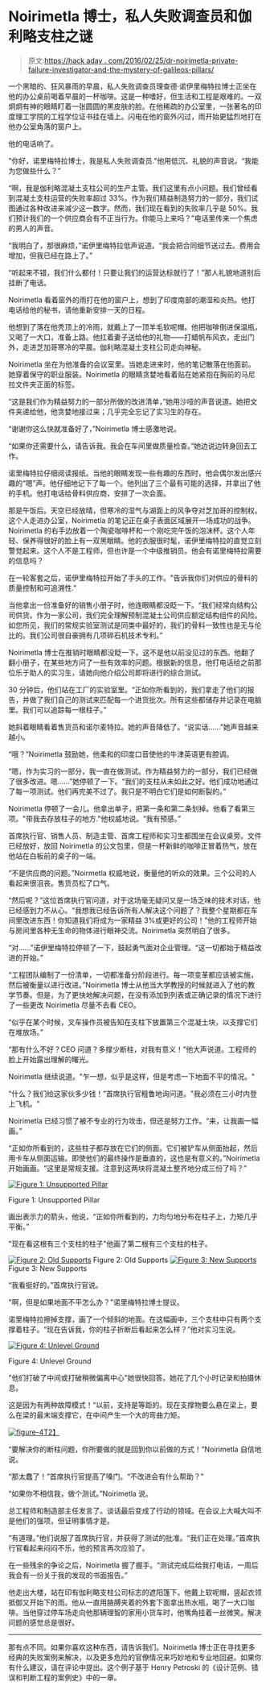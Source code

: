 # Noirimetla 博士，私人失败调查员和伽利略支柱之谜

> 原文:[https://hack aday . com/2016/02/25/dr-noirimetla-private-failure-investigator-and-the-mystery-of-galileos-pillars/](https://hackaday.com/2016/02/25/dr-noirimetla-private-failure-investigator-and-the-mystery-of-galileos-pillars/)

一个黑暗的、狂风暴雨的早晨，私人失败调查员理查德·诺伊里梅特拉博士正坐在他的办公桌前喝着早晨的一杯咖啡。这是一种嗜好，但生活和工程是艰难的。一双炯炯有神的眼睛盯着一张圆圆的黑皮肤的脸。在他稀疏的办公室里，一张著名的印度理工学院的工程学位证书挂在墙上。闪电在他的窗外闪过，雨开始更猛烈地打在他办公室角落的窗户上。

他的电话响了。

"你好，诺里梅特拉博士，我是私人失败调查员."他用低沉、礼貌的声音说。“我能为您做些什么？”

“啊，我是伽利略混凝土支柱公司的生产主管。我们这里有点小问题。我们曾经看到混凝土支柱运营的失败率超过 33%。作为我们精益制造努力的一部分，我们试图通过各种改进来减少这一数字。然而，我们现在看到的失败率几乎是 50%。我们预计我们的一个供应商会有不正当行为。你能马上来吗？”电话里传来一个焦虑的男人的声音。

“我明白了，那很麻烦，”诺伊里梅特拉低声说道。“我会把合同细节送过去。费用会增加，但我已经在路上了。”

“听起来不错，我们什么都付！只要让我们的运营达标就行了！”那人礼貌地道别后挂断了电话。

Noirimetla 看着窗外的雨打在他的窗户上，想到了印度南部的潮湿和炎热。他打电话给他的秘书，请他重新安排一天的日程。

他想到了落在他秃顶上的冷雨，就戴上了一顶羊毛软呢帽。他把咖啡倒进保温瓶，又喝了一大口，准备上路。他扛着妻子送给他的礼物——打蜡帆布风衣，走出门外，走进芝加哥寒冷的早晨。伽利略混凝土支柱公司走向神秘。

Noirimetla 坐在为他准备的会议室里。当她走进来时，他的笔记散落在他面前。她穿着保守的职业服装。Noirimetla 的眼睛贪婪地看着贴在她紧抱在胸前的马尼拉文件夹正面的标签。

“这是我们作为精益努力的一部分所做的改进清单，”她用沙哑的声音说道。她把文件夹递给他，他贪婪地接过来；几乎完全忘记了实习生的存在。

“谢谢你这么快就准备好了，”Noirimetla 博士感激地说。

“如果你还需要什么，请告诉我。我会在车间里做质量检查。”她边说边转身回去工作。

诺里梅特拉仔细阅读报纸。当他的眼睛发现一些有趣的东西时，他会偶尔发出感兴趣的“嗯”声。他仔细地记下了每一个。他列出了三个最有可能的选择，并拿出了他的手机。他打电话给骨料供应商，安排了一次会面。

那是午饭后。天空已经放晴，但寒冷的湿气与湖面上的风争夺对芝加哥的控制权。这个人走进办公室，Noirimetla 的笔记正在桌子表面区域展开一场成功的战争。Noirimetla 的右手边放着一个陶瓷咖啡杯和一个刚吃完午饭的泡沫杯。这个人年轻、保养得很好的脸上有一双黑眼睛。他的衣服很时髦，诺伊里梅特拉的直觉立刻警觉起来。这个人不是工程师，但也许是一个中级推销员。他会有诺里梅特拉需要的信息吗？

在一轮客套之后，诺伊里梅特拉开始了手头的工作。"告诉我你们对供应的骨料的质量控制和可追溯性."

当他拿出一份准备好的销售小册子时，他连眼睛都没眨一下。“我们经常向结构公司供货。作为一家公司，我们完全理解预制混凝土公司供应额定结构组件的风险。如您所见，我们的常规实验室测试是同类中最好的，我们的骨料一致性也是无与伦比的。我们公司很自豪拥有几项碎石机技术专利。”

Noirimetla 博士在推销时眼睛都没眨一下。这不是他以前没见过的东西。他翻了翻小册子，在某些地方问了一些有效率的问题。根据新的信息，他打电话给之前那位乐于助人的实习生，请她向他介绍公司即将进行的综合测试。

30 分钟后，他们站在工厂的实验室里。“正如你所看到的，我们拿走了他们的报告，并做了我们自己的测试来匹配每一个进货批次。所有这些都储存并记录在电脑里。我们可以追踪每一根柱子。”

她斜着眼睛看着售货员和诺尔麦特拉。她的声音降低了。“说实话……”她声音越来越小。

“哦？”Noirimetla 鼓励她，他柔和的印度口音使他的牛津英语更有腔调。

“嗯，作为实习的一部分，我一直在做测试。作为精益努力的一部分，我们已经做了很多改进。嗯……”她停顿了一下。“我们的支柱从未如此之好。他们成功地通过了每一项测试。他们再完美不过了。我只是不明白它们是如何断裂的。”

Noirimetla 停顿了一会儿。他拿出单子，把第一条和第二条划掉。他看了看第三项。"带我去存放柱子的地方."他权威地说。“我有预感。”

首席执行官、销售人员、制造主管、首席工程师和实习生都围坐在会议桌旁。文件已经放好，放回 Noirimetla 的公文包里，但是一杯新鲜的咖啡正冒着热气，放在他站在白板前的桌子的一端。

“不是供应商的问题。”Noirmetla 权威地说，衡量他的听众的效果。三个公司的人看起来很沮丧。售货员松了口气。

“然后呢？”这位首席执行官问道，对于这场毫无疑问又是一场乏味的技术对话，他已经感到力不从心。“我想我已经告诉所有人解决这个问题了？我整个星期都在车间里改进东西！你知道我们将成为一家精益 3%或更好的公司！”他的工程师开始与房间里各种无生命的物体进行眼神交流。Noirimetla 突然明白了很多。

“对……”诺伊里梅特拉停顿了一下，鼓起勇气面对企业管理。“这一切都始于精益改进的开始。”

“工程团队编制了一份清单，一切都准备分阶段进行。每一项变革都应该被实施，然后被衡量以进行改进。”Noirimetla 博士从他当大学教授的时候就进入了他的教学节奏。但是，为了更快地解决问题，在没有添加到列表或正确记录的情况下进行了一些更改 Noirimetla 尽量不去看 CEO。

“似乎在某个时候，叉车操作员被告知在支柱下放置第三个混凝土块，以支撑它们在堆放场。”

“那有什么不好？CEO 问道？多撑少断柱，对我有意义！”他大声说道。工程师的脸上开始露出理解的曙光。

Noirimetla 继续说道。"乍一想，似乎是这样，但是考虑一下地面不平的情况。"

“什么？我们给这家伙多少钱！”首席执行官粗鲁地询问道。"我必须在三小时内登上飞机。"

Noirimetla 已经习惯了被不专业的行为攻击，但还是努力工作。“来，让我画一幅画。”

“正如你所看到的，这些柱子都存放在它们的侧面。它们被铲车从侧面抬起，然后用卡车从侧面运输。即使他们的最终操作是垂直的，这也是有意义的。”Noirimetla 开始画画。“这里是常规支援。注意到这两块将混凝土整齐地分成三份了吗？”

[![Figure 1: Unsupported Pillar](../Images/b1c2c6b9571deb0bc5b2c81f54501698.png)](https://hackaday.com/wp-content/uploads/2016/02/figure1.gif)

Figure 1: Unsupported Pillar

画出表示力的箭头，他说，“正如你所看到的，力均匀地分布在柱子上，力矩几乎平衡。”

"现在看这根有三个支柱的柱子"他画了第二根有三个支柱的柱子。

 [![Figure 2: Old Supports](../Images/2bde13d76c1436cd3646728031913855.png "Figure 2: Old Supports")](https://hackaday.com/2016/02/25/dr-noirimetla-private-failure-investigator-and-the-mystery-of-galileos-pillars/figure2/) Figure 2: Old Supports [![Figure 3: New Supports](../Images/d58cbcb6bcccc652405d48f9bb6c72a1.png "Figure 3: New Supports")](https://hackaday.com/2016/02/25/dr-noirimetla-private-failure-investigator-and-the-mystery-of-galileos-pillars/figure-3/) Figure 3: New Supports

“我看挺好的。”首席执行官说。

"啊，但是如果地面不平怎么办？"诺里梅特拉博士提议。

诺里梅特拉擦掉支撑，画了一个倾斜的地面。在这幅画中，三个支柱中只有两个支撑着柱子。“现在告诉我，你的柱子折断后看起来怎么样？”他对实习生说。

[![Figure 4: Unlevel Ground](../Images/e49653fba2bfb035b485b41d303b0c10.png)](https://hackaday.com/wp-content/uploads/2016/02/figure-4.gif)

Figure 4: Unlevel Ground

"他们打破了中间或打破稍微偏离中心"她很快回答。她花了几个小时记录和拍摄休息。

这是因为有两种故障模式！“以前，支持是等距的。现在支撑物要么悬在梁上，要么在梁的最末端支撑它，在中间产生一个大的弯曲力矩。

[![figure-4](../Images/7980cc4541fa903590afde1a01c83cce.png)T2】](https://hackaday.com/wp-content/uploads/2016/02/figure-41.gif)

“要解决你的断柱问题，你所要做的就是回到你以前做的方式！”Noirimetla 自信地说。

“那太蠢了！”首席执行官提高了嗓门。“不改进会有什么帮助？”

“如果你不相信我，做个测试。”Noirimetla 说。

总工程师和制造部主任发言了。谈话最后变成了行动的领域。在会议上大喊大叫不是他们的强项，但证明事情才是。

“有道理。”他们说服了首席执行官，并获得了测试的批准。“我们正在处理。”首席执行官看起来闷闷不乐，他的预言再次应验了。

在一些残余的争论之后，Noirimetla 握了握手。“测试完成后给我打电话，一周后我会有一份关于我的发现的书面报告。”

他走出大楼，站在印有伽利略支柱公司标志的遮阳篷下。他戴上软呢帽，竖起衣领抵御又开始下的雨。他从一直用胳膊夹着的外套下面拿出热水瓶，喝了一大口咖啡。当他穿过停车场走向他那辆理智的家用小货车时，他嘴角挂着一丝微笑。解决问题的感觉总是很好。

* * *

那有点不同。如果你喜欢这种东西，请告诉我们。Noirimetla 博士正在寻找更多经典的失败案例来解决，以及更多危险的官僚情况来巧妙地和专业地回避。如果你有什么建议，请在评论中提出。这个例子基于 Henry Petroski 的《设计范例、错误和判断工程的案例史》中的一章。